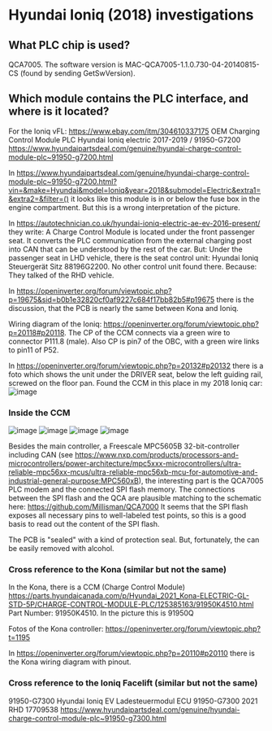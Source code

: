 
# Hyundai Ioniq (2018) investigations

## What PLC chip is used?

QCA7005.
The software version is MAC-QCA7005-1.1.0.730-04-20140815-CS (found by sending GetSwVersion).

## Which module contains the PLC interface, and where is it located?

For the Ioniq vFL:
https://www.ebay.com/itm/304610337175
OEM Charging Control Module PLC Hyundai Ioniq electric 2017-2019 / 91950-G7200
https://www.hyundaipartsdeal.com/genuine/hyundai-charge-control-module-plc~91950-g7200.html

In https://www.hyundaipartsdeal.com/genuine/hyundai-charge-control-module-plc~91950-g7200.html?vin=&make=Hyundai&model=Ioniq&year=2018&submodel=Electric&extra1=&extra2=&filter=() it looks like this module is in or below the fuse box in the engine compartment. But this is a wrong interpretation of the picture.

In
https://autotechnician.co.uk/hyundai-ioniq-electric-ae-ev-2016-present/
they write: A Charge Control Module is located under the front passenger seat. It converts the PLC communication from the external charging post into CAN that can be understood by the rest of the car. 
But: Under the passenger seat in LHD vehicle, there is the seat control unit:  Hyundai Ioniq Steuergerät Sitz 88196G2200. No other control unit found there. Because: They talked of the RHD vehicle.

In
https://openinverter.org/forum/viewtopic.php?p=19675&sid=b0b1e32820cf0af9227c684f17bb82b5#p19675
there is the discussion, that the PCB is nearly the same between Kona and Ioniq.


Wiring diagram of the Ioniq: https://openinverter.org/forum/viewtopic.php?p=20118#p20118. The CP of the CCM connects via a green wire to connector P111.8 (male).
Also CP is pin7 of the OBC, with a green wire links to pin11 of P52.

In https://openinverter.org/forum/viewtopic.php?p=20132#p20132 there is a foto which shows the unit under the DRIVER seat, below the left guiding rail, screwed on the floor pan.
Found the CCM in this place in my 2018 Ioniq car: ![image](CCM_ChargeControlModule_PLC_CCS/CCM_location_in_car_under_left_seat.jpg)

### Inside the CCM

![image](CCM_ChargeControlModule_PLC_CCS/CCM_frontside.jpg)
![image](CCM_ChargeControlModule_PLC_CCS/CCM_Backside.jpg)
![image](CCM_ChargeControlModule_PLC_CCS/CCM_U5_QCA7005-AL33.jpg)
![image](CCM_ChargeControlModule_PLC_CCS/CCM_U4_FlashMemory.jpg)

Besides the main controller, a Freescale MPC5605B 32-bit-controller including CAN
(see https://www.nxp.com/products/processors-and-microcontrollers/power-architecture/mpc5xxx-microcontrollers/ultra-reliable-mpc56xx-mcus/ultra-reliable-mpc56xb-mcu-for-automotive-and-industrial-general-purpose:MPC560xB),
the interesting part is the QCA7005 PLC modem and the connected SPI flash memory. The connections between the SPI flash and the QCA are plausible matching to the schematic here: https://github.com/Millisman/QCA7000
It seems that the SPI flash exposes all necessary pins to well-labeled test points, so this is a good basis to read out the content of the SPI flash.

The PCB is "sealed" with a kind of protection seal. But, fortunately, the can be easily removed with alcohol.

### Cross reference to the Kona (similar but not the same)

In the Kona, there is a CCM (Charge Control Module)
https://parts.hyundaicanada.com/p/Hyundai_2021_Kona-ELECTRIC-GL-STD-5P/CHARGE-CONTROL-MODULE-PLC/125385163/91950K4510.html
Part Number: 91950K4510. In the picture this is 91950Q 

Fotos of the Kona controller: https://openinverter.org/forum/viewtopic.php?t=1195

In
https://openinverter.org/forum/viewtopic.php?p=20110#p20110 there is the Kona wiring diagram with pinout.


### Cross reference to the Ioniq Facelift (similar but not the same)

91950-G7300
Hyundai Ioniq EV Ladesteuermodul ECU 91950-G7300 2021 RHD 17709538
https://www.hyundaipartsdeal.com/genuine/hyundai-charge-control-module-plc~91950-g7300.html







